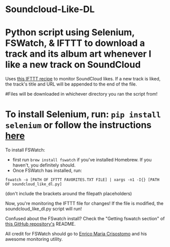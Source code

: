 # Soundcloud-Like-DL
Python script using Selenium, FSWatch, &amp; IFTTT to download a track and its album art whenever I like a new track on SoundCloud
======
Uses [this IFTTT recipe](https://goo.gl/556rKd) to monitor SoundCloud likes. If a new track is liked, the track's title and URL will be appended to the end of the file.

#Files will be downloaded in whichever directory you ran the script from!

To install Selenium, run: `pip install selenium` or follow the instructions [here](http://goo.gl/JmxrPT)
======
To install FSWatch:
  * first run `brew install fswatch` if you've installed Homebrew. If you haven't, you definitely should.
  * Once FSWatch has installed, run:
  
  `fswatch -o [PATH OF IFTTT FAVORITES.TXT FILE] | xargs -n1 -I{} [PATH OF soundcloud_like_dl.py]`

  (don't include the brackets around the filepath placeholders)

Now, you're monitoring the IFTTT file for changes! If the file is modified, the soundcloud_like_dl.py script will run!


Confused about the FSwatch install? Check the "Getting fswatch section" of [this GitHub repository's](https://github.com/emcrisostomo/fswatch) README.

All credit for FSWatch should go to [Enrico Maria Crisostomo](https://github.com/emcrisostomo) and his awesome monitoring utility.

